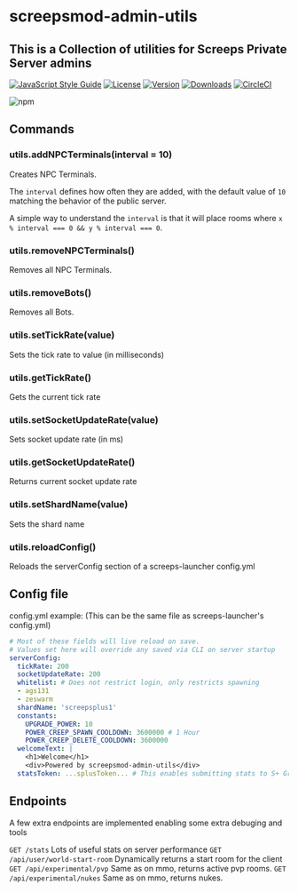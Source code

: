 # screepsmod-admin-utils

## This is a Collection of utilities for Screeps Private Server admins

[![JavaScript Style Guide](https://img.shields.io/badge/code_style-standard-brightgreen.svg)](https://standardjs.com)
[![License](https://img.shields.io/npm/l/screepsmod-admin-utils.svg)](https://npmjs.com/package/screepsmod-admin-utils)
[![Version](https://img.shields.io/npm/v/screepsmod-admin-utils.svg)](https://npmjs.com/package/screepsmod-admin-utils)
[![Downloads](https://img.shields.io/npm/dw/screepsmod-admin-utils.svg)](https://npmjs.com/package/screepsmod-admin-utils)
[![CircleCI](https://circleci.com/gh/screepsmods/screepsmod-admin-utils/tree/master.svg?style=shield)](https://circleci.com/gh/screepsmods/screepsmod-admin-utils/tree/master)

![npm](https://nodei.co/npm/screepsmod-admin-utils.png "NPM")

## Commands

### utils.addNPCTerminals(interval = 10)

Creates NPC Terminals.

The `interval` defines how often they are added, with the default value of `10` matching the behavior of the public server.

A simple way to understand the `interval` is that it will place rooms where `x % interval === 0 && y % interval === 0`.

### utils.removeNPCTerminals()

Removes all NPC Terminals.

### utils.removeBots()

Removes all Bots.

### utils.setTickRate(value)

Sets the tick rate to value (in milliseconds)

### utils.getTickRate()

Gets the current tick rate

### utils.setSocketUpdateRate(value)

Sets socket update rate (in ms)

### utils.getSocketUpdateRate() 

Returns current socket update rate

### utils.setShardName(value)

Sets the shard name

### utils.reloadConfig() 

Reloads the serverConfig section of a screeps-launcher config.yml

## Config file

config.yml example: (This can be the same file as screeps-launcher's config.yml)
```yaml
# Most of these fields will live reload on save. 
# Values set here will override any saved via CLI on server startup
serverConfig: 
  tickRate: 200
  socketUpdateRate: 200
  whitelist: # Does not restrict login, only restricts spawning
  - ags131
  - zeswarm
  shardName: 'screepsplus1'
  constants:
    UPGRADE_POWER: 10
    POWER_CREEP_SPAWN_COOLDOWN: 3600000 # 1 Hour
    POWER_CREEP_DELETE_COOLDOWN: 3600000
  welcomeText: |
    <h1>Welcome</h1>
    <div>Powered by screepsmod-admin-utils</div>
  statsToken: ...splusToken... # This enables submitting stats to S+ Grafana. Note: shardName MUST be set
```

## Endpoints

A few extra endpoints are implemented enabling some extra debuging and tools

`GET /stats` Lots of useful stats on server performance
`GET /api/user/world-start-room` Dynamically returns a start room for the client
`GET /api/experimental/pvp` Same as on mmo, returns active pvp rooms.
`GET /api/experimental/nukes` Same as on mmo, returns nukes.